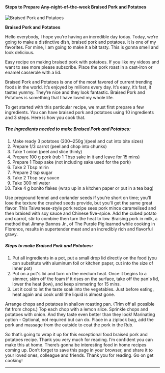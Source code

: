             

#### Steps to Prepare Any-night-of-the-week Braised Pork and Potatoes

![Braised Pork and Potatoes](https://img-global.cpcdn.com/recipes/2455553_e11ed0fb59a86d12/751x532cq70/braised-pork-and-potatoes-recipe-main-photo.jpg)

**Braised Pork and Potatoes**

Hello everybody, I hope you’re having an incredible day today. Today, we’re going to make a distinctive dish, braised pork and potatoes. It is one of my favorites. For mine, I am going to make it a bit tasty. This is gonna smell and look delicious.

Easy recipe on making braised pork with potatoes. If you like my videos and want to see more please subscribe. Place the pork roast in a cast-iron or enamel casserole with a lid.

Braised Pork and Potatoes is one of the most favored of current trending foods in the world. It’s enjoyed by millions every day. It’s easy, it’s fast, it tastes yummy. They’re nice and they look fantastic. Braised Pork and Potatoes is something that I have loved my whole life.

To get started with this particular recipe, we must first prepare a few ingredients. You can have braised pork and potatoes using 10 ingredients and 3 steps. Here is how you cook that.

##### The ingredients needed to make Braised Pork and Potatoes:

1.  Make ready 3 potatoes (200~250g )(peel and cut into bite sizes)
2.  Prepare 1/3 carrot (peel and chop into chunks)
3.  Take 1 onion (peel and slice thinly)
4.  Prepare 100 g pork (rub 1 Tbsp sake in it and leave for 15 mins)
5.  Prepare 1 Tbsp sake (not including sake used for the pork)
6.  Take 2 Tbsp mirin
7.  Prepare 2 tsp sugar
8.  Take 2 Tbsp soy sauce
9.  Take 300 ml water
10.  Take 4 g bonito flakes (wrap up in a kitchen paper or put in a tea bag)

Use preground fennel and coriander seeds if you're short on time; you'll lose the texture the crushed seeds provide, but you'll get the same great flavor. This Taiwanese-style pork recipe sees pork mince caramelised and then braised with soy sauce and Chinese five-spice. Add the cubed potato and carrot, stir to combine then turn the heat to low. Braising pork in milk, a method that Jimmy Bannos Jr., of The Purple Pig learned while cooking in Florence, results in supertender meat and an incredibly rich and flavorful gravy.

##### Steps to make Braised Pork and Potatoes:

1.  Put all ingredients in a pot, put a small drop lid directly on the food (you can substitute with aluminum foil or kitchen paper, cut into the size of inner pot)
2.  Put on a pot's lid and turn on the medium heat. Once it begins to a simmer, skim off the foam if it rises on the surface, take off the pan's lid, lower the heat (low), and keep simmering for 15 mins.
3.  Let it cool to let the taste soak into the vegetables. Just before eating, heat again and cook until the liquid is almost gone.

Arrange chops and potatoes in shallow roasting pan. (Trim off all possible fat from chops.) Top each chop with a lemon slice. Sprinkle chops and potatoes with onion. And they taste even better than they look! Marinating option - Optional, not required but can do. Place in a ziplock bag, add the pork and massage from the outside to coat the pork in the Rub.

So that’s going to wrap it up for this exceptional food braised pork and potatoes recipe. Thank you very much for reading. I’m confident you can make this at home. There’s gonna be interesting food in home recipes coming up. Don’t forget to save this page in your browser, and share it to your loved ones, colleague and friends. Thank you for reading. Go on get cooking!

* * *